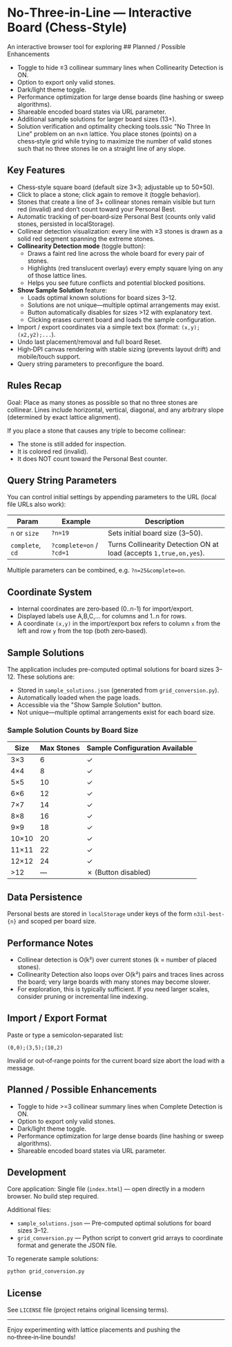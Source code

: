 # No‑Three‑in‑Line — Interactive Board (Chess‑Style)

An interactive browser tool for exploring ## Planned / Possible Enhancements

- Toggle to hide ≥3 collinear summary lines when Collinearity Detection is ON.
- Option to export only valid stones.
- Dark/light theme toggle.
- Performance optimization for large dense boards (line hashing or sweep algorithms).
- Shareable encoded board states via URL parameter.
- Additional sample solutions for larger board sizes (13+).
- Solution verification and optimality checking tools.ssic "No Three In Line" problem on an n×n lattice. You place stones (points) on a chess‑style grid while trying to maximize the number of valid stones such that no three stones lie on a straight line of any slope.

## Key Features

- Chess‑style square board (default size 3×3; adjustable up to 50×50).
- Click to place a stone; click again to remove it (toggle behavior).
- Stones that create a line of 3+ collinear stones remain visible but turn red (invalid) and don’t count toward your Personal Best.
- Automatic tracking of per‑board‑size Personal Best (counts only valid stones, persisted in localStorage).
- Collinear detection visualization: every line with ≥3 stones is drawn as a solid red segment spanning the extreme stones.
- **Collinearity Detection mode** (toggle button):
	- Draws a faint red line across the whole board for every pair of stones.
	- Highlights (red translucent overlay) every empty square lying on any of those lattice lines.
	- Helps you see future conflicts and potential blocked positions.
- **Show Sample Solution** feature:
	- Loads optimal known solutions for board sizes 3–12.
	- Solutions are not unique—multiple optimal arrangements may exist.
	- Button automatically disables for sizes >12 with explanatory text.
	- Clicking erases current board and loads the sample configuration.
- Import / export coordinates via a simple text box (format: `(x,y);(x2,y2);...`).
- Undo last placement/removal and full board Reset.
- High‑DPI canvas rendering with stable sizing (prevents layout drift) and mobile/touch support.
- Query string parameters to preconfigure the board.

## Rules Recap

Goal: Place as many stones as possible so that no three stones are collinear. Lines include horizontal, vertical, diagonal, and any arbitrary slope (determined by exact lattice alignment).

If you place a stone that causes any triple to become collinear:
- The stone is still added for inspection.
- It is colored red (invalid).
- It does NOT count toward the Personal Best counter.

## Query String Parameters

You can control initial settings by appending parameters to the URL (local file URLs also work):

| Param | Example | Description |
|-------|---------|-------------|
| `n` or `size` | `?n=19` | Sets initial board size (3–50). |
| `complete`, `cd` | `?complete=on` / `?cd=1` | Turns Collinearity Detection ON at load (accepts `1,true,on,yes`). |

Multiple parameters can be combined, e.g. `?n=25&complete=on`.

## Coordinate System

- Internal coordinates are zero‑based (0..n-1) for import/export.
- Displayed labels use A,B,C,… for columns and 1..n for rows.
- A coordinate `(x,y)` in the import/export box refers to column `x` from the left and row `y` from the top (both zero‑based).

## Sample Solutions

The application includes pre-computed optimal solutions for board sizes 3–12. These solutions are:

- Stored in `sample_solutions.json` (generated from `grid_conversion.py`).
- Automatically loaded when the page loads.
- Accessible via the "Show Sample Solution" button.
- Not unique—multiple optimal arrangements exist for each board size.

### Sample Solution Counts by Board Size

| Size | Max Stones | Sample Configuration Available |
|------|------------|--------------------------------|
| 3×3  | 6          | ✓ |
| 4×4  | 8          | ✓ |
| 5×5  | 10         | ✓ |
| 6×6  | 12         | ✓ |
| 7×7  | 14         | ✓ |
| 8×8  | 16         | ✓ |
| 9×9  | 18         | ✓ |
| 10×10| 20         | ✓ |
| 11×11| 22         | ✓ |
| 12×12| 24         | ✓ |
| >12  | —          | ✗ (Button disabled) |

## Data Persistence

Personal bests are stored in `localStorage` under keys of the form `n3il-best-{n}` and scoped per board size.

## Performance Notes

- Collinear detection is O(k²) over current stones (k = number of placed stones).
- Collinearity Detection also loops over O(k²) pairs and traces lines across the board; very large boards with many stones may become slower.
- For exploration, this is typically sufficient. If you need larger scales, consider pruning or incremental line indexing.

## Import / Export Format

Paste or type a semicolon‑separated list:

```
(0,0);(3,5);(10,2)
```

Invalid or out‑of‑range points for the current board size abort the load with a message.

## Planned / Possible Enhancements

- Toggle to hide >=3 collinear summary lines when Complete Detection is ON.
- Option to export only valid stones.
- Dark/light theme toggle.
- Performance optimization for large dense boards (line hashing or sweep algorithms).
- Shareable encoded board states via URL parameter.

## Development

Core application: Single file (`index.html`) — open directly in a modern browser. No build step required.

Additional files:
- `sample_solutions.json` — Pre-computed optimal solutions for board sizes 3–12.
- `grid_conversion.py` — Python script to convert grid arrays to coordinate format and generate the JSON file.

To regenerate sample solutions:
```bash
python grid_conversion.py
```

## License

See `LICENSE` file (project retains original licensing terms).

---
Enjoy experimenting with lattice placements and pushing the no‑three‑in‑line bounds!